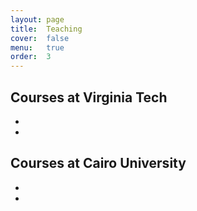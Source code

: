 ```yaml
---
layout: page
title:  Teaching
cover:  false
menu:   true
order:  3
---
```


## Courses at Virginia Tech
* 
* 

## Courses at Cairo University
* 
* 
